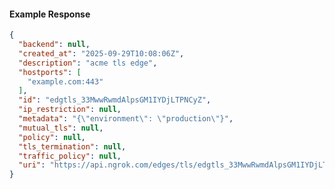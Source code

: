 <!-- Code generated for API Clients. DO NOT EDIT. -->

#### Example Response

```json
{
  "backend": null,
  "created_at": "2025-09-29T10:08:06Z",
  "description": "acme tls edge",
  "hostports": [
    "example.com:443"
  ],
  "id": "edgtls_33MwwRwmdAlpsGM1IYDjLTPNCyZ",
  "ip_restriction": null,
  "metadata": "{\"environment\": \"production\"}",
  "mutual_tls": null,
  "policy": null,
  "tls_termination": null,
  "traffic_policy": null,
  "uri": "https://api.ngrok.com/edges/tls/edgtls_33MwwRwmdAlpsGM1IYDjLTPNCyZ"
}
```
